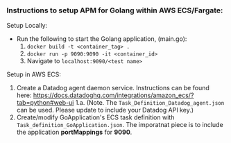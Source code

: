 ### Instructions to setup APM for Golang within AWS ECS/Fargate: 

Setup Locally: 
- Run the following to start the Golang application, (main.go): 
   1. `docker build -t <container_tag> .`
   2. `docker run -p 9090:9090 -it <container_id>`
   3. Navigate to `localhost:9090/<test name>`

Setup in AWS ECS: 

   1. Create a Datadog agent daemon service. Instructions can be found here: https://docs.datadoghq.com/integrations/amazon_ecs/?tab=python#web-ui
         1.a. (Note. The `Task_Definition_Datadog_agent.json` can be used. Please update to include your Datadog API key.)
   2. Create/modify GoApplication's ECS task definition with `Task_definition_GoApplication.json`. The imporatnat piece is to include the application **portMappings** for **9090**.